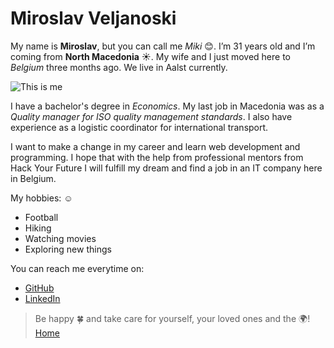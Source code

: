 # Miroslav Veljanoski

My name is **Miroslav**, but you can call me _Miki_ :blush:. I’m 31 years old and I’m coming from **North Macedonia** :sunny:. My wife and I just moved here to _Belgium_ three months ago. We live in Aalst currently. 

![This is me](https://user-images.githubusercontent.com/45272366/81855328-7d9b8f80-955f-11ea-9986-2a156828084e.jpg)

I have a bachelor's degree in _Economics_. My last job in Macedonia was as a _Quality manager for ISO quality management standards_. I also have experience as a logistic coordinator for international transport. 

I want to make a change in my career and learn web development and programming. I hope that with the help from professional mentors from Hack Your Future I will fulfill my dream and find a job in an IT company here in Belgium.

My hobbies: :relaxed:
- Football
- Hiking
- Watching movies
- Exploring new things


You can reach me everytime on:
* [GitHub](https://github.com/miroslavveljanoski)
* [LinkedIn](https://www.linkedin.com/in/miroslav-veljanoski-3019aa10a/)

> Be happy :four_leaf_clover: and take care for yourself, your loved ones and the :earth_africa:!  
[Home](./README.md)